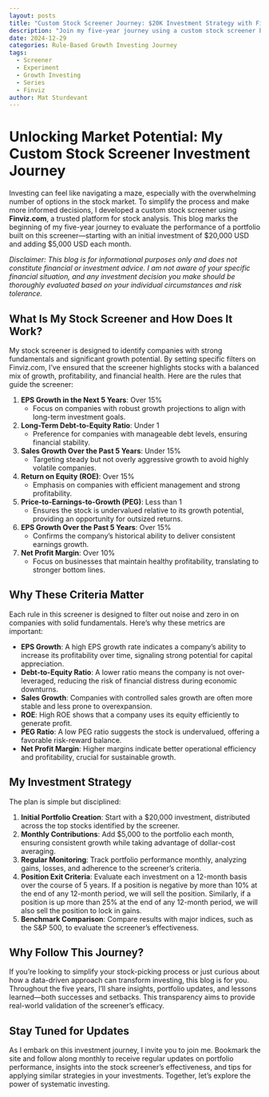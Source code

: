 ```yaml
---
layout: posts
title: "Custom Stock Screener Journey: $20K Investment Strategy with Finviz.com"
description: "Join my five-year journey using a custom stock screener built with Finviz.com. Follow the $20K investment strategy designed to identify high-growth, profitable stocks."
date: 2024-12-29
categories: Rule-Based Growth Investing Journey
tags:
  - Screener
  - Experiment
  - Growth Investing
  - Series
  - Finviz
author: Mat Sturdevant
---
```


# Unlocking Market Potential: My Custom Stock Screener Investment Journey

Investing can feel like navigating a maze, especially with the overwhelming number of options in the stock market. To simplify the process and make more informed decisions, I developed a custom stock screener using **Finviz.com**, a trusted platform for stock analysis. This blog marks the beginning of my five-year journey to evaluate the performance of a portfolio built on this screener—starting with an initial investment of $20,000 USD and adding $5,000 USD each month.

*Disclaimer: This blog is for informational purposes only and does not constitute financial or investment advice. I am not aware of your specific financial situation, and any investment decision you make should be thoroughly evaluated based on your individual circumstances and risk tolerance.*

## What Is My Stock Screener and How Does It Work?

My stock screener is designed to identify companies with strong fundamentals and significant growth potential. By setting specific filters on Finviz.com, I’ve ensured that the screener highlights stocks with a balanced mix of growth, profitability, and financial health. Here are the rules that guide the screener:

1. **EPS Growth in the Next 5 Years**: Over 15%
   - Focus on companies with robust growth projections to align with long-term investment goals.
2. **Long-Term Debt-to-Equity Ratio**: Under 1
   - Preference for companies with manageable debt levels, ensuring financial stability.
3. **Sales Growth Over the Past 5 Years**: Under 15%
   - Targeting steady but not overly aggressive growth to avoid highly volatile companies.
4. **Return on Equity (ROE)**: Over 15%
   - Emphasis on companies with efficient management and strong profitability.
5. **Price-to-Earnings-to-Growth (PEG)**: Less than 1
   - Ensures the stock is undervalued relative to its growth potential, providing an opportunity for outsized returns.
6. **EPS Growth Over the Past 5 Years**: Over 15%
   - Confirms the company’s historical ability to deliver consistent earnings growth.
7. **Net Profit Margin**: Over 10%
   - Focus on businesses that maintain healthy profitability, translating to stronger bottom lines.

## Why These Criteria Matter

Each rule in this screener is designed to filter out noise and zero in on companies with solid fundamentals. Here’s why these metrics are important:

- **EPS Growth**: A high EPS growth rate indicates a company’s ability to increase its profitability over time, signaling strong potential for capital appreciation.
- **Debt-to-Equity Ratio**: A lower ratio means the company is not over-leveraged, reducing the risk of financial distress during economic downturns.
- **Sales Growth**: Companies with controlled sales growth are often more stable and less prone to overexpansion.
- **ROE**: High ROE shows that a company uses its equity efficiently to generate profit.
- **PEG Ratio**: A low PEG ratio suggests the stock is undervalued, offering a favorable risk-reward balance.
- **Net Profit Margin**: Higher margins indicate better operational efficiency and profitability, crucial for sustainable growth.

## My Investment Strategy

The plan is simple but disciplined:

1. **Initial Portfolio Creation**: Start with a $20,000 investment, distributed across the top stocks identified by the screener.
2. **Monthly Contributions**: Add $5,000 to the portfolio each month, ensuring consistent growth while taking advantage of dollar-cost averaging.
3. **Regular Monitoring**: Track portfolio performance monthly, analyzing gains, losses, and adherence to the screener’s criteria.
4. **Position Exit Criteria**: Evaluate each investment on a 12-month basis over the course of 5 years. If a position is negative by more than 10% at the end of any 12-month period, we will sell the position. Similarly, if a position is up more than 25% at the end of any 12-month period, we will also sell the position to lock in gains.
5. **Benchmark Comparison**: Compare results with major indices, such as the S&P 500, to evaluate the screener’s effectiveness.

## Why Follow This Journey?

If you’re looking to simplify your stock-picking process or just curious about how a data-driven approach can transform investing, this blog is for you. Throughout the five years, I’ll share insights, portfolio updates, and lessons learned—both successes and setbacks. This transparency aims to provide real-world validation of the screener’s efficacy.

## Stay Tuned for Updates

As I embark on this investment journey, I invite you to join me. Bookmark the site and follow along monthly to receive regular updates on portfolio performance, insights into the stock screener’s effectiveness, and tips for applying similar strategies in your investments. Together, let’s explore the power of systematic investing.
